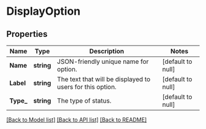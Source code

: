 # DisplayOption

## Properties
Name | Type | Description | Notes
------------ | ------------- | ------------- | -------------
**Name** | **string** | JSON-friendly unique name for option. | [default to null]
**Label** | **string** | The text that will be displayed to users for this option. | [default to null]
**Type_** | **string** | The type of status. | [default to null]

[[Back to Model list]](../README.md#documentation-for-models) [[Back to API list]](../README.md#documentation-for-api-endpoints) [[Back to README]](../README.md)

